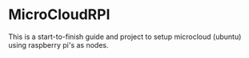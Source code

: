 # MicroCloudRPI
This is a start-to-finish guide and project to setup microcloud (ubuntu) using raspberry pi's as nodes.
